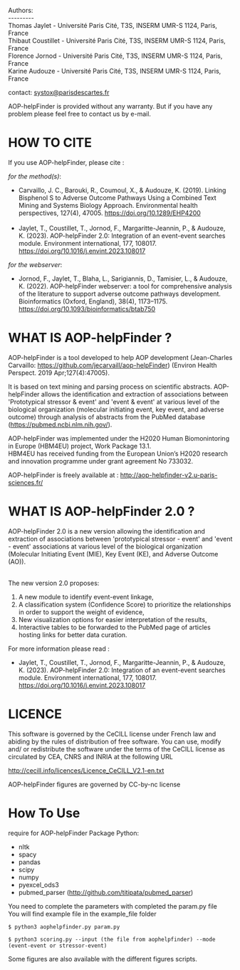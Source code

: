 Authors:  
\---------  
Thomas Jaylet - Université Paris Cité, T3S, INSERM UMR-S 1124, Paris, France  
Thibaut Coustillet - Université Paris Cité, T3S, INSERM UMR-S 1124, Paris, France  
Florence Jornod - Université Paris Cité, T3S, INSERM UMR-S 1124, Paris, France  
Karine Audouze - Université Paris Cité, T3S, INSERM UMR-S 1124, Paris, France  

contact: systox@parisdescartes.fr

AOP-helpFinder is provided without any warranty. But if you have any problem please feel free to contact us by e-mail.


# HOW TO CITE 
If you use AOP-helpFinder, please cite :

*for the method(s)*:  
* Carvaillo, J. C., Barouki, R., Coumoul, X., & Audouze, K. (2019). Linking Bisphenol S to Adverse Outcome Pathways Using a Combined Text Mining and Systems Biology Approach. Environmental health perspectives, 127(4), 47005. https://doi.org/10.1289/EHP4200  
&nbsp;
* Jaylet, T., Coustillet, T., Jornod, F., Margaritte-Jeannin, P., & Audouze, K. (2023). AOP-helpFinder 2.0: Integration of an event-event searches module. Environment international, 177, 108017. https://doi.org/10.1016/j.envint.2023.108017

*for the webserver*:
* Jornod, F., Jaylet, T., Blaha, L., Sarigiannis, D., Tamisier, L., & Audouze, K. (2022). AOP-helpFinder webserver: a tool for comprehensive analysis of the literature to support adverse outcome pathways development. Bioinformatics (Oxford, England), 38(4), 1173–1175. https://doi.org/10.1093/bioinformatics/btab750

# WHAT IS AOP-helpFinder ? 

AOP-helpFinder is a tool developed to help AOP development (Jean-Charles Carvaillo: https://github.com/jecarvaill/aop-helpFinder) (Environ Health Perspect. 2019 Apr;127(4):47005).

It is based on text mining and parsing process on scientific abstracts. AOP-helpFinder allows the identification and extraction of associations between 'Prototypical stressor & event' and 'event & event' at various level of the biological organization (molecular initiating event, key event, and adverse outcome) through analysis of abstracts from the PubMed database (https://pubmed.ncbi.nlm.nih.gov/). 


AOP-helpFinder was implemented under the H2020 Human Biomonintoring in Europe (HBM4EU) project, Work Package 13.1.  
HBM4EU has received funding from the European Union’s H2020 research and innovation programme under grant agreement No 733032.

AOP-helpFinder is freely available at : http://aop-helpfinder-v2.u-paris-sciences.fr/

#  WHAT IS AOP-helpFinder 2.0 ? 

AOP-helpFinder 2.0 is a new version allowing the identification and extraction of associations between 'prototypical stressor - event' and 'event - event' associations at various level of the biological organization (Molecular Initiating Event (MIE), Key Event (KE), and Adverse Outcome (AO)).  
&nbsp;

The new version 2.0 proposes:
1. A new module to identify event-event linkage, 
2. A classification system (Confidence Score) to prioritize the relationships in order to support the weight of evidence, 
3. New visualization options for easier interpretation of the results,
4. Interactive tables to be forwarded to the PubMed page of articles hosting links for better data curation.

For more information please read :
* Jaylet, T., Coustillet, T., Jornod, F., Margaritte-Jeannin, P., & Audouze, K. (2023). AOP-helpFinder 2.0: Integration of an event-event searches module. Environment international, 177, 108017. https://doi.org/10.1016/j.envint.2023.108017

# LICENCE 
This software is governed by the CeCILL license under French law and abiding by the rules of distribution of free software.  You can  use,  modify and/ or redistribute the software under the terms of the CeCILL license as circulated by CEA, CNRS and INRIA at the following URL

http://cecill.info/licences/Licence_CeCILL_V2.1-en.txt

AOP-helpFinder figures are governed by CC-by-nc license


# How To Use 

require for AOP-helpFinder
Package Python:
* nltk
* spacy
* pandas
* scipy
* numpy
* pyexcel_ods3
* pubmed_parser (http://github.com/titipata/pubmed_parser)

You need to complete the parameters with completed the param.py file  
You will find example file in the example_file folder

`$ python3 aophelpfinder.py param.py` 

`$ python3 scoring.py --input (the file from aophelpfinder) --mode (event-event or stressor-event)`

Some figures are also available with the different figures scripts.
